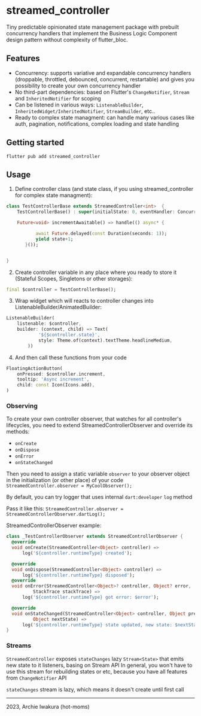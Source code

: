<!--
streamed_controller
2023, Archie Iwakura
-->

# streamed_controller

 Tiny predictable opinionated state management package with prebuilt concurrency handlers that implement the Business Logic Component design pattern without complexity of flutter_bloc.

## Features

* Concurrency: supports variative and expandable concurrency handlers (droppable, throttled, debounced, concurrent, restartable) and gives you possibility to create your own concurrency handler
* No third-part dependencies: based on Flutter's `ChangeNotifier`, `Stream` and `InheritedNotifier` for scoping
* Can be listened in various ways: `ListenableBuilder`, `InheritedWidget/InheritedNotifier`, `StreamBuilder`, etc..
* Ready to complex state managment: can handle many various cases like auth, pagination, notifications, complex loading and state handling

## Getting started

```flutter pub add streamed_controller```

## Usage

1) Define controller class (and state class, if you using streamed_controller for complex state managment):

```dart
class TestControllerBase extends StreamedController<int>  {
    TestControllerBase() : super(initialState: 0, eventHandler: ConcurrentConcurrencyHandler());

    Future<void> incrementAwaitable() => handle(() async* {

           await Future.delayed(const Duration(seconds: 1));
           yield state+1;
       }());


}
```

2) Create controller variable in any place where you ready to store it (Stateful Scopes, Singletons or other storages):


```dart
final $controller = TestControllerBase();
```

3) Wrap widget which will reacts to controller changes into ListenableBuilder/AnimatedBuilder:

```dart
ListenableBuilder(
    listenable: $controller,
    builder: (context, child) => Text(
            '${$controller.state}',
            style: Theme.of(context).textTheme.headlineMedium,
        ))
```

4) And then call these functions from your code
```dart
FloatingActionButton(
    onPressed: $controller.increment,
    tooltip: 'Async increment',
    child: const Icon(Icons.add),
)
```

### Observing

To create your own controller observer, that watches for all controller's lifecycles, you need to extend StreamedControllerObserver and override its methods:
- `onCreate`
- `onDispose`
- `onError`
- `onStateChanged`

Then you need to assign a static variable `observer` to your observer object in the initialization (or other place) of your code
`StreamedController.observer = MyCoolObserver();`

By default, you can try logger that uses internal `dart:developer` `log` method

Pass it like this:
`StreamedController.observer = StreamedControllerObserver.dartLog();`

StreamedControllerObserver example:

```dart
class _TestControllerObserver extends StreamedControllerObserver {
  @override
  void onCreate(StreamedController<Object> controller) =>
      log('${controller.runtimeType} created');

  @override
  void onDispose(StreamedController<Object> controller) =>
      log('${controller.runtimeType} disposed');
  @override
  void onError(StreamedController<Object>? controller, Object? error,
          StackTrace stackTrace) =>
      log('${controller.runtimeType} got error: $error');

  @override
  void onStateChanged(StreamedController<Object> controller, Object prevState,
          Object nextState) =>
      log('${controller.runtimeType} state updated, new state: $nextState');
}

```


### Streams

`StreamedController` exposes `stateChanges` lazy `Stream<State>` that emits new state to it listeners, basing on Stream API
In general, you won't have to use this stream for rebuilding states or etc, because you have all features from `ChangeNotifier` API

`stateChanges` stream is lazy, which means it doesn't create until first call

---

2023, Archie Iwakura (hot-moms)
